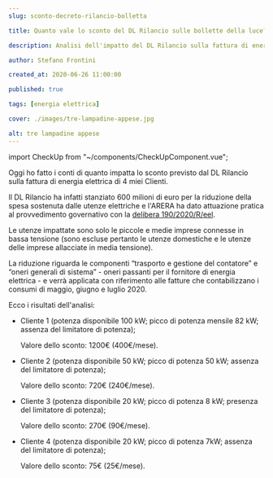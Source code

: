 ```yaml
---
slug: sconto-decreto-rilancio-bolletta

title: Quanto vale lo sconto del DL Rilancio sulle bollette della luce?

description: Analisi dell'impatto del DL Rilancio sulla fattura di energia elettrica di 4 aziende.

author: Stefano Frontini

created_at: 2020-06-26 11:00:00

published: true

tags: [energia elettrica]

cover: ./images/tre-lampadine-appese.jpg

alt: tre lampadine appese
---
```


import CheckUp from "~/components/CheckUpComponent.vue";

Oggi ho fatto i conti di quanto impatta lo sconto previsto dal DL Rilancio sulla fattura di energia elettrica di 4 miei Clienti.

Il DL Rilancio ha infatti stanziato 600 milioni di euro per la riduzione della spesa sostenuta dalle utenze elettriche e l'ARERA ha dato attuazione pratica al provvedimento governativo con la [delibera 190/2020/R/eel](https://www.arera.it/it/docs/20/190-20e.htm).

Le utenze impattate sono solo le piccole e medie imprese connesse in bassa tensione (sono escluse pertanto le utenze domestiche e le utenze delle imprese allacciate in media tensione).

La riduzione riguarda le componenti “trasporto e gestione del contatore” e “oneri generali di sistema” - oneri passanti per il fornitore di energia elettrica - e verrà applicata con riferimento alle fatture che contabilizzano i consumi di maggio, giugno e luglio 2020.

Ecco i risultati dell'analisi:

- Cliente 1 (potenza disponibile 100 kW; picco di potenza mensile 82 kW; assenza del limitatore di potenza);

  <span class="grassetto">Valore dello sconto: 1200€</span> (400€/mese).

- Cliente 2 (potenza disponibile 50 kW; picco di potenza 50 kW; assenza del limitatore di potenza);

  <span class="grassetto">Valore dello sconto: 720€</span> (240€/mese).

* Cliente 3 (potenza disponibile 20 kW; picco di potenza 8 kW; presenza del limitatore di potenza);

  <span class="grassetto">Valore dello sconto: 270€</span> (90€/mese).

- Cliente 4 (potenza disponibile 20 kW; picco di potenza 7kW; assenza del limitatore di potenza);

  <span class="grassetto">Valore dello sconto: 75€</span> (25€/mese).

<CheckUp />
